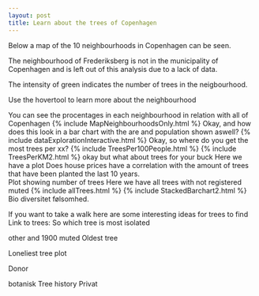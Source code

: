 ```yaml
---
layout: post
title: Learn about the trees of Copenhagen
---
```

Below a map of the 10 neighbourhoods in Copenhagen can be seen. 

The neighbourhood of Frederiksberg is not in the municipality of Copenhagen and is left out of this analysis due to a lack of data.

The intensity of green indicates the number of trees in the neigbourhood. 

Use the hovertool to learn more about the neighbourhood

You can see the procentages in each neighbourhood in relation with all of Copenhagen
{% include MapNeighbourhoodsOnly.html %}
Okay, and how does this look in a bar chart with the are and population shown aswell?
{% include dataExplorationInteractive.html %}
Okay, so where do you get the most trees per xx?
{% include TreesPer100People.html %}
{% include TreesPerKM2.html %}
okay but what about trees for your buck 
    Here we have a plot
Does house prices have a correlation with the amount of trees that have been planted the last 10 years.  
    Plot showing number of trees
Here we have all trees with not registered muted
{% include allTrees.html %}
{% include StackedBarchart2.html %}
Bio diversitet følsomhed. 


If you want to take a walk here are some interesting ideas for trees to find
Link to trees: 
So which tree is most isolated 

other and 1900 muted
Oldest tree

Loneliest tree plot

Donor

botanisk 
Tree history
Privat


